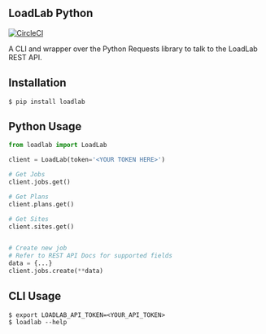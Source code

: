 ## LoadLab Python
[![CircleCI](https://circleci.com/gh/loadlab/python.svg?style=svg)](https://circleci.com/gh/loadlab/python)

A CLI and wrapper over the Python Requests library to talk to the LoadLab REST API.

## Installation

    $ pip install loadlab
    
## Python Usage

```python
from loadlab import LoadLab

client = LoadLab(token='<YOUR TOKEN HERE>')

# Get Jobs
client.jobs.get()

# Get Plans
client.plans.get()

# Get Sites
client.sites.get()


# Create new job
# Refer to REST API Docs for supported fields
data = {...}
client.jobs.create(**data)

```
## CLI Usage

    $ export LOADLAB_API_TOKEN=<YOUR_API_TOKEN>
    $ loadlab --help



